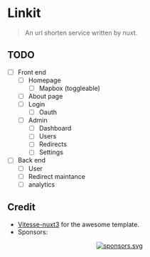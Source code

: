 # Linkit

> An url shorten service written by nuxt.

## TODO
- [ ] Front end
  - [ ] Homepage
    - [ ] Mapbox (toggleable)
  - [ ] About page
  - [ ] Login
    - [ ] Oauth
  - [ ] Admin
    - [ ] Dashboard
    - [ ] Users
    - [ ] Redirects
    - [ ] Settings
- [ ] Back end
  - [ ] User
  - [ ] Redirect maintance
  - [ ] analytics

## Credit

- [Vitesse-nuxt3](https://github.com/antfu/vitesse-nuxt3) for the awesome template.
- Sponsors:
<p align="center">
  <a href="https://4o1.to/afdian">
    <img src="https://cdn.jsdelivr.net/gh/401U/static/sponsors/en.svg" alt="sponsors.svg">
  </a>
</p>